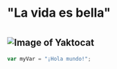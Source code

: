 # <h1> "La vida es  bella" <h1>
## ![Image of Yaktocat](https://octodex.github.com/images/yaktocat.png)
```javascript
var myVar = "¡Hola mundo!";
```
